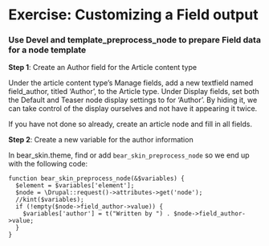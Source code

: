 # Exercise: Customizing a Field output


### Use Devel and template_preprocess_node to prepare Field data for a node template

**Step 1**: Create an Author field for the Article content type

Under the article content type’s Manage fields, add a new textfield named field_author, titled ‘Author’, to the Article type. Under Display fields, set both the Default and Teaser node display settings to <Hidden> for ‘Author’. By hiding it, we can take control of the display ourselves and not have it appearing it twice.

If you have not done so already, create an article node and fill in all fields.

**Step 2**: Create a new variable for the author information

In bear_skin.theme, find or add ```bear_skin_preprocess_node``` so we end up with the following code:

```
function bear_skin_preprocess_node(&$variables) {
  $element = $variables['element'];
  $node = \Drupal::request()->attributes->get('node');
  //kint($variables); 
  if (!empty($node->field_author->value)) {
    $variables['author'] = t("Written by ") . $node->field_author->value;
  }
}

```

